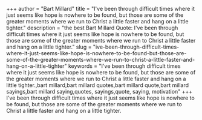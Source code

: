 +++
author = "Bart Millard"
title = "I've been through difficult times where it just seems like hope is nowhere to be found, but those are some of the greater moments where we run to Christ a little faster and hang on a little tighter."
description = "the best Bart Millard Quote: I've been through difficult times where it just seems like hope is nowhere to be found, but those are some of the greater moments where we run to Christ a little faster and hang on a little tighter."
slug = "ive-been-through-difficult-times-where-it-just-seems-like-hope-is-nowhere-to-be-found-but-those-are-some-of-the-greater-moments-where-we-run-to-christ-a-little-faster-and-hang-on-a-little-tighter"
keywords = "I've been through difficult times where it just seems like hope is nowhere to be found, but those are some of the greater moments where we run to Christ a little faster and hang on a little tighter.,bart millard,bart millard quotes,bart millard quote,bart millard sayings,bart millard saying,quotes, sayings,quote, saying, motivation"
+++
I've been through difficult times where it just seems like hope is nowhere to be found, but those are some of the greater moments where we run to Christ a little faster and hang on a little tighter.
